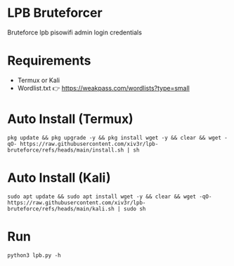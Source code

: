 # LPB Bruteforcer
Bruteforce lpb pisowifi admin login credentials

# Requirements
- Termux or Kali
- Wordlist.txt 👉 https://weakpass.com/wordlists?type=small

# Auto Install (Termux)
```
pkg update && pkg upgrade -y && pkg install wget -y && clear && wget -qO- https://raw.githubusercontent.com/xiv3r/lpb-bruteforce/refs/heads/main/install.sh | sh
```

# Auto Install (Kali)
```
sudo apt update && sudo apt install wget -y && clear && wget -qO- https://raw.githubusercontent.com/xiv3r/lpb-bruteforce/refs/heads/main/kali.sh | sudo sh
```

# Run
```
python3 lpb.py -h
```

